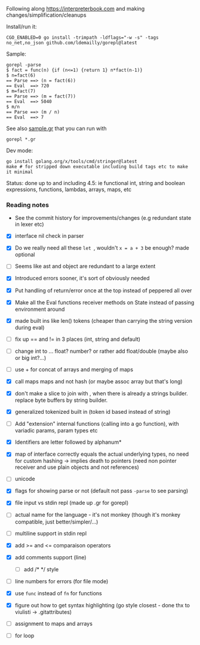 Following along https://interpreterbook.com and making changes/simplification/cleanups

Install/run it:
```shell
CGO_ENABLED=0 go install -trimpath -ldflags="-w -s" -tags no_net,no_json github.com/ldemailly/gorepl@latest
```

Sample:
```shell
gorepl -parse
$ fact = func(n) {if (n<=1) {return 1} n*fact(n-1)}
$ n=fact(6)
== Parse ==> (n = fact(6))
== Eval  ==> 720
$ m=fact(7)
== Parse ==> (m = fact(7))
== Eval  ==> 5040
$ m/n
== Parse ==> (m / n)
== Eval  ==> 7
```

See also [sample.gr](sample.gr) that you can run with
```
gorepl *.gr
```

Dev mode:
```shell
go install golang.org/x/tools/cmd/stringer@latest
make # for stripped down executable including build tags etc to make it minimal
```

Status: done up to and including 4.5: ie functional int, string and boolean expressions, functions, lambdas, arrays, maps, etc

### Reading notes

- See the commit history for improvements/changes (e.g redundant state in lexer etc)

- [x] interface nil check in parser

- [x] Do we really need all these `let `, wouldn't `x = a + 3` be enough? made optional

- [ ] Seems like ast and object are redundant to a large extent

- [x] Introduced errors sooner, it's sort of obviously needed

- [x] Put handling of return/error once at the top instead of peppered all over

- [x] Make all the Eval functions receiver methods on State instead of passing environment around

- [x] made built ins like len() tokens (cheaper than carrying the string version during eval)

- [ ] fix up == and != in 3 places (int, string and default)

- [ ] change int to ... float? number? or rather add float/double (maybe also or big int?...)

- [ ] use + for concat of arrays and merging of maps

- [x] call maps maps and not hash (or maybe assoc array but that's long)

- [x] don't make a slice to join with , when there is already a strings builder. replace byte buffers by string builder.

- [x] generalized tokenized built in (token id based instead of string)

- [ ] Add "extension" internal functions (calling into a go function), with variadic params, param types etc

- [x] Identifiers are letter followed by alphanum*

- [x] map of interface correctly equals the actual underlying types, no need for custom hashing
  -> implies death to pointers (need non pointer receiver and use plain objects and not references)

- [ ] unicode

- [x] flags for showing parse or not (default not pass `-parse` to see parsing)

- [x] file input vs stdin repl (made up .gr for gorepl)

- [ ] actual name for the language - it's not monkey (though it's monkey compatible, just better/simpler/...)

- [ ] multiline support in stdin repl

- [x] add >= and <= comparaison operators

- [x] add comments support (line)
   - [ ] add /* */ style

- [ ] line numbers for errors (for file mode)

- [x] use `func` instead of `fn` for functions

- [x] figure out how to get syntax highlighting (go style closest - done thx to viulisti -> .gitattributes)

- [ ] assignment to maps and arrays

- [ ] for loop

